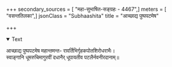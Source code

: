 +++
secondary_sources = [ "महा-सुभाषित-सङ्ग्रहः - 4467",]
meters = [ "वसन्ततिलका",]
jsonClass = "Subhaashita"
title = "आच्छाद्य पुष्पपटमेष"

+++

<details open><summary>Text</summary>

आच्छाद्य पुष्पपटमेष महान्तमन्त- रावर्तिभिर्गृहकपोतशिरोधराभैः।  
स्वाङ्गानि धूमरुचिमागुरवीं दधानैर् धूपायतीव पटलैर्नवनीरदानाम्॥
</details>
